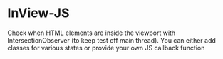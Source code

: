 # InView-JS
Check when HTML elements are inside the viewport with IntersectionObserver (to keep test off main thread).
You can either add classes for various states or provide your own JS callback function
